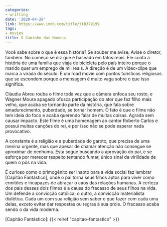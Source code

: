 ```yaml
---
categories:
- writting
date: '2020-04-28'
link: https://www.imdb.com/title/tt0379199
tags:
- movies
title: O Caminho das Nuvens
---
```


Você sabe sobre o que é essa história? Se souber me avise. Avise o diretor, também. No começo se diz que é baseado em fatos reais. Ele conta a história de uma família que viaja de bicicleta pelo país inteiro porque o marido quer um emprego de mil reais. A direção é de um vídeo-clipe que marca a virada do século. É um road movie com pontos turísticos religiosos que se escondem porque a mensagem é muito vaga sobre o que isso significa.

Cláudia Abreu rouba o filme toda vez que a câmera enfoca seu rosto, e Wagner Moura apagado ofusca participação do ator que faz filho mais velho, que acaba se tornando parte da história, que fala sobre amadurecimento, puberdade, se tornar homem. O fato é que o filme não tem ideia do foco e acaba querendo falar de muitas coisas. Agrada sem causar impacto. Este filme é uma homenagem ao cantor Roberto Carlos e possui muitas canções do rei, e por isso não se pode esperar nada provocativo.

A constante é a religião e a puberdade do garoto, que precisa de uma menina urgente, mas que apesar de chamar atenção não consegue se aproximar de nenhuma. Esta segue buscando a aprovação do pai, e se esforça por merecer respeito tentando fumar, único sinal da virilidade de quem o pôs na vida.

É curioso como o primogênito ser inapto para a vida social faz lembrar [Capitão Fantástico], onde o pai torna seus filhos aptos para viver como ermitões e incapazes de abraçar o caos das relações humanas. A certeza dos pais desses dois filmes é a causa do fracasso de seus filhos na vida. Um defende a convicção católica; o outro, a convicção materialista dialética. Cada um com sua religião sem saber o que fazer com cada uma delas, exceto evitar dar respostas ou regras à sua prole. O fracasso acaba sendo o da vida moderna.

[Capitão Fantástico]: {{< relref "capitao-fantastico" >}}